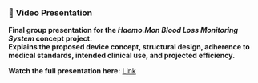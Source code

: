 ### 🎥 **Video Presentation**  
**Final group presentation for the *Haemo.Mon Blood Loss Monitoring System* concept project.**  
**Explains the proposed device concept, structural design, adherence to medical standards, intended clinical use, and projected efficiency.**  

**Watch the full presentation here:** [Link](https://drive.google.com/file/d/1uWrf6twGR_sLXaFzjYGPj9bqhatB102b/view?usp=drive_link)
